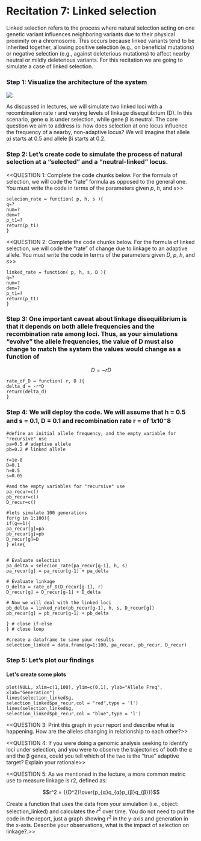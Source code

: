 # Recitation 7: Linked selection

Linked selection refers to the process where natural selection acting on one genetic variant influences neighboring variants due to their physical proximity on a chromosome. This occurs because linked variants tend to be inherited together, allowing positive selection (e.g., on beneficial mutations) or negative selection (e.g., against deleterious mutations) to affect nearby neutral or mildly deleterious variants. For this recitation we are going to simulate a case of linked selection.

### Step 1: Visualize the architecture of the system
**![](https://lh7-rt.googleusercontent.com/docsz/AD_4nXcJ6p1u0mdzHBlOgblqpQfNdFpVf38UhTpvIKqwyq-yok4usuvzY7NZA4vAvefS1An0fTg67f00byRCNfEJkDbzooulEL9vs4K8ucRQX_mI-oGVKLKSNf0OLrS4ZAYcOgdeE0Ru?key=8Ib7_2ci9AIsJUyCzIoqYtxA)**

As discussed in lectures, we will simulate two linked loci with a recombination rate r and varying levels of linkage disequilibrium (D). In this scenario, gene ⍺ is under selection, while gene β is neutral. The core question we aim to address is: how does selection at one locus influence the frequency of a nearby, non-adaptive locus? We will imagine that allele ⍺i starts at 0.5 and allele βi starts at 0.2.

### Step 2: Let’s create code to simulate the process of natural selection at a “selected” and a “neutral-linked” locus.

<<QUESTION 1: Complete the code chunks below. For the formula of selection, we will code the “rate” formula as opposed to the general one. You must write the code in terms of the parameters given $p$, $h$, and $s$>>

```{r}
selecion_rate = function( p, h, s ){
q=?
num=?
dem=?
p_t1=?
return(p_t1)
}
```

<<QUESTION 2: Complete the code chunks below. For the formula of linked selection, we will code the “rate” of change due to linkage to an adaptive allele. You must write the code in terms of the parameters given  $D$,  $p$, $h$, and $s$>>

```{r}
linked_rate = function( p, h, s, D ){
q=?
num=?
dem=?
p_t1=?
return(p_t1)
}
```

### Step 3: One important caveat about linkage disequilibrium is that it depends on both allele frequencies and the recombination rate among loci. Thus, as your simulations “evolve” the allele frequencies, the value of D must also change to match the system the values would change as a function of

$$D = -rD$$

```{r}
rate_of_D = function( r, D ){
delta_d = -r*D
return(delta_d)
}
```

### Step 4: We will deploy the code. We will assume that h = 0.5 and s = 0.1, D = 0.1 and recombination rate r = of $1x10^-8$ 

```{r}
#define an initial allele frequency, and the empty variable for "recursive" use
pa=0.5 # adaptive allele
pb=0.2 # linked allele

r=1e-8
D=0.1
h=0.5
s=0.05

#and the empty variables for "recursive" use
pa_recur=c()
pb_recur=c()
D_recur=c()

#lets simulate 100 generations
for(g in 1:100){
if(g==1){
pa_recur[g]=pa
pb_recur[g]=pb
D_recur[g]=D
} else{


# Evaluate selection
pa_delta = selecion_rate(pa_recur[g-1], h, s)
pa_recur[g] = pa_recur[g-1] + pa_delta

# Evaluate linkage
D_delta = rate_of_D(D_recur[g-1], r)
D_recur[g] = D_recur[g-1] + D_delta

# Now we will deal with the linked loci
pb_delta = linked_rate(pb_recur[g-1], h, s, D_recur[g])
pb_recur[g] = pb_recur[g-1] + pb_delta

} # close if-else
} # close loop

#create a dataframe to save your results
selection_linked = data.frame(g=1:100, pa_recur, pb_recur, D_recur)
```

### Step 5: Let’s plot our findings

  
#### Let's create some plots

```{r}
plot(NULL, xlim=c(1,100), ylim=c(0,1), ylab="Allele Freq", xlab="Generation")
lines(selection_linked$g,
selection_linked$pa_recur,col = "red",type = 'l')
lines(selection_linked$g,
selection_linked$pb_recur,col = "blue",type = 'l')
```
  
  <<QUESTION 3: Print this graph in your report and describe what is happening. How are the alleles changing in relationship to each other?>>

<<QUESTION 4: If you were doing a genomic analysis seeking to identify loci under selection, and you were to observe the trajectories of both the ⍺ and the β genes, could you tell which of the two is the “true” adaptive target? Explain your rationale>>

<<QUESTION 5: As we mentioned in the lecture, a more common metric use to measure linkage is r2, defined as:


$$r^2 = {{D^2}\over{p_{⍺}q_{⍺}p_{β}q_{β}}}$$

Create a function that uses the data from your simulation (i.e., object: selection_linked) and calculates the $r^2$ over time. You do not need to put the code in the report, just a graph showing $r^2$ in the y-axis and generation in the x-axis. Describe your observations, what is the impact of selection on linkage?.>>
